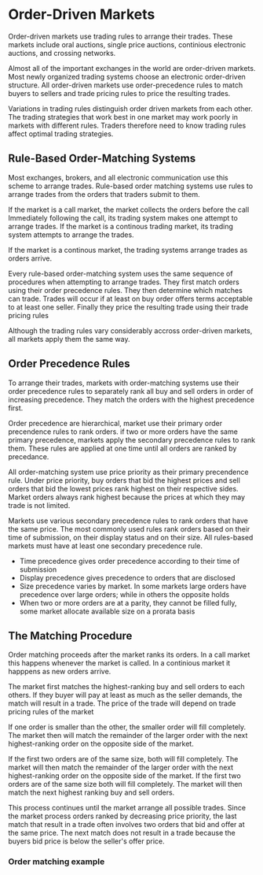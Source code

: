 # Order-Driven Markets 

Order-driven markets use trading rules to arrange their trades. These markets 
include oral auctions, single price auctions, continious electronic auctions, 
and crossing networks. 

Almost all of the important exchanges in the world are order-driven markets. 
Most newly organized trading systems choose an electronic order-driven structure. 
All order-driven markets use order-precedence rules to match buyers to sellers
and trade pricing rules to price the resulting trades.  

Variations in trading rules distinguish order driven markets from each other. 
The trading strategies that work best in one market may work poorly in 
markets with different rules. Traders therefore need to know trading rules 
affect optimal trading strategies. 

## Rule-Based Order-Matching Systems 

Most exchanges, brokers, and all electronic communication use this scheme to 
arrange trades. Rule-based order matching systems use rules to arrange 
trades from the orders that traders submit to them. 

If the market is a call market, the market collects the orders before the call
Immediately following the call, its trading system makes one attempt to arrange 
trades. If the market is a continous trading market, its trading system attempts 
to arrange the trades. 

If the market is a continous market, the trading systems arrange trades as orders 
arrive. 

Every rule-based order-matching system uses the same sequence  of procedures when 
attempting to arrange trades. They first match orders using their order precedence 
rules. They then determine which matches can trade. 
Trades will occur if at least on buy order offers terms acceptable to at least one seller. 
Finally they price the resulting trade using their trade pricing rules

Although the trading rules vary considerably accross order-driven markets, all markets 
apply them the same way.


## Order Precedence Rules 

To arrange their trades, markets with order-matching systems use their order precedence 
rules to separately rank all buy and sell orders in order of increasing precedence. 
They match the orders with the highest precedence first. 

Order precedence are hierarchical, market use their primary order precendence rules to 
rank orders. if two or more orders have the same primary precedence, markets apply the 
secondary precedence rules to rank them. These rules are applied at one time until all 
orders are ranked by precedance. 

All order-matching system use price priority as their primary precendence rule. Under 
price priority, buy orders that bid the highest  prices and sell orders that bid the 
lowest prices rank highest on their respective sides. Market orders always rank 
highest because the prices at which they may trade is not limited. 

Markets use various secondary precedence rules to rank orders that have the same price. 
The most commonly used rules rank orders based on their time of submission, on their 
display status and on their size. All rules-based markets must have at least 
one secondary precedence rule. 

- Time precedence gives order precedence according to their time of submission  
- Display precedence gives precedence to orders that are disclosed 
- Size precedence varies by market. In some markets large orders have precedence over large orders; while in others the opposite holds 
- When two or more orders are at a parity, they cannot be filled fully, some market allocate available size on a prorata basis

## The Matching Procedure 

Order matching proceeds after the market ranks its orders. In a call market this happens 
whenever the market is called. In a continious market it happpens as new orders arrive. 

The market first matches the highest-ranking buy and sell orders to each others. 
If they buyer will pay at least as much as the seller demands, the match will result 
in a trade.  The price of the trade will depend on trade pricing rules of the market 

If one order is smaller than the other, the smaller order will fill completely. The market 
then will match the remainder of the larger order with the next highest-ranking order on 
the opposite side of the market.

If the first two orders are of the same size, both will fill completely. The market will then 
match the remainder of the larger order with the next highest-ranking order on the opposite 
side of the market. If the first two orders are of the same size both will fill completely. 
The market will then match the next highest ranking buy and sell orders. 

This process continues until the market arrange all possible trades. Since the market 
process orders ranked by decreasing price priority, the last match that result in a trade
often involves two orders that bid and offer at the same price. The next match does not 
result in a trade because the buyers bid price is below the seller's offer price.


### Order matching example 

